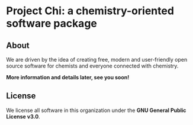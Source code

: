 # Project Chi: a chemistry-oriented software package

## About

We are driven by the idea of creating free, modern and user-friendly open source software for chemists and everyone connected with chemistry.

**More information and details later, see you soon!**

## License

We license all software in this organization under the **GNU General Public License v3.0**.
